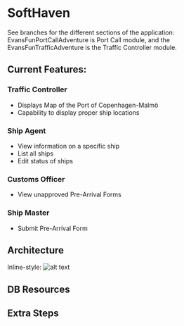 # SoftHaven
See branches for the different sections of the application: EvansFunPortCallAdventure is Port Call module, and the EvansFunTrafficAdventure is the Traffic Controller module.

## Current Features:
### Traffic Controller
* Displays Map of the Port of Copenhagen-Malmö
* Capability to display proper ship locations
### Ship Agent
* View information on a specific ship
* List all ships
* Edit status of ships
### Customs Officer
* View unapproved Pre-Arrival Forms
### Ship Master
* Submit Pre-Arrival Form

## Architecture
Inline-style: 
![alt text](https://github.com/htline/SoftHaven/blob/master/images/architecture.png "Architecture")

## DB Resources

## Extra Steps
